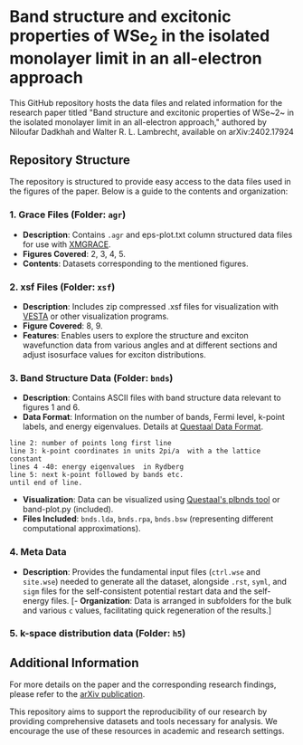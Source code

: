 # Band structure and excitonic properties of WSe$_2$ in the isolated monolayer limit in an all-electron approach

This GitHub repository hosts the data files and related information for the research paper titled "Band structure and excitonic properties of WSe~2~ in the isolated  monolayer limit in an all-electron approach," authored by Niloufar Dadkhah and Walter R. L. Lambrecht, available on arXiv:2402.17924

## Repository Structure

The repository is structured to provide easy access to the data files used in the figures of the paper. Below is a guide to the contents and organization:

### 1. Grace Files (Folder: `agr`)
- **Description**: Contains `.agr` and eps-plot.txt column structured data files for use with [XMGRACE](https://plasma-gate.weizmann.ac.il/Grace/).
- **Figures Covered**: 2, 3, 4, 5.
- **Contents**: Datasets corresponding to the mentioned figures.

### 2. xsf Files (Folder: `xsf`)
- **Description**: Includes zip compressed .xsf files for visualization with [VESTA](https://jp-minerals.org/vesta/en/) or other visualization programs.
- **Figure Covered**: 8, 9. 
- **Features**: Enables users to explore the structure and exciton wavefunction data from various angles and at different sections and adjust isosurface values for exciton distributions.

### 3. Band Structure Data (Folder: `bnds`)
- **Description**: Contains ASCII files with band structure data relevant to figures 1 and 6.
- **Data Format**: Information on the number of bands, Fermi level, k-point labels, and energy eigenvalues. Details at [Questaal Data Format](https://www.questaal.org/docs/input/data_format/#bnds-file).

```line 1: number of bands, Fermi level, k-point labels
line 2: number of points long first line
line 3: k-point coordinates in units 2pi/a  with a the lattice constant
lines 4 -40: energy eigenvalues  in Rydberg
line 5: next k-point followed by bands etc.
until end of line.
```

- **Visualization**: Data can be visualized using [Questaal's plbnds tool](https://www.questaal.org/docs/misc/plbnds/) or band-plot.py (included).
- **Files Included**: `bnds.lda`, `bnds.rpa`, `bnds.bsw` (representing different computational approximations).



### 4. Meta Data 
- **Description**: Provides the fundamental input files (`ctrl.wse` and `site.wse`) needed to generate all the dataset, alongside `.rst`, `syml`, and `sigm` files for the self-consistent potential restart data and the self-energy files.
[- **Organization**: Data is arranged in subfolders for the bulk and various `c` values, facilitating quick regeneration of the results.]

### 5. k-space distribution data (Folder: `h5`)



## Additional Information

For more details on the paper and the corresponding research findings, please refer to the [arXiv publication](#).

This repository aims to support the reproducibility of our research by providing comprehensive datasets and tools necessary for analysis. We encourage the use of these resources in academic and research settings.
